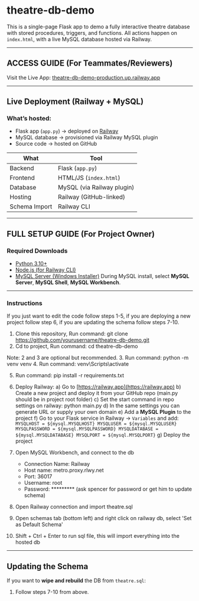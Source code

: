 # theatre-db-demo

This is a single-page Flask app to demo a fully interactive theatre database with stored procedures, triggers, and functions. All actions happen on `index.html`, with a live MySQL database hosted via Railway.

---

## ACCESS GUIDE (For Teammates/Reviewers)

Visit the Live App: [theatre-db-demo-production.up.railway.app](https://theatre-db-demo-production.up.railway.app/)

---

## Live Deployment (Railway + MySQL)
### What’s hosted:
- Flask app (`app.py`) → deployed on [Railway](https://railway.app)
- MySQL database → provisioned via Railway MySQL plugin
- Source code → hosted on GitHub

| What            | Tool                      |
|-----------------|---------------------------|
| Backend         | Flask (`app.py`)          |
| Frontend        | HTML/JS (`index.html`)    |
| Database        | MySQL (via Railway plugin)|
| Hosting         | Railway (GitHub-linked)   |
| Schema Import   | Railway CLI               |

---

## FULL SETUP GUIDE (For Project Owner)
### Required Downloads
- [Python 3.10+](https://www.python.org/downloads/)
- [Node.js (for Railway CLI)](https://nodejs.org/)
- [MySQL Server (Windows Installer)](https://dev.mysql.com/downloads/installer/)
During MySQL install, select **MySQL Server**, **MySQL Shell**, **MySQL Workbench**.

---
### Instructions

If you just want to edit the code follow steps 1-5, if you are deploying a new project follow step 6,
if you are updating the schema follow steps 7-10.

1. Clone this repository, Run command: git clone https://github.com/yourusername/theatre-db-demo.git
2. Cd to project, Run command: cd theatre-db-demo

Note: 2 and 3 are optional but recommended.
3. Run command: python -m venv venv 
4. Run command: venv\Scripts\activate

5. Run command: pip install -r requirements.txt 

6. Deploy Railway: 
    a) Go to [https://railway.app](https://railway.app)
    b) Create a new project and deploy it from your GitHub repo (main.py should be in project root folder)
    c) Set the start command in repo settings on railway: python main.py
    d) In the same settings you can generate URL or supply your own domain
    e) Add a **MySQL Plugin** to the project
    f) Go to your Flask service in Railway → `Variables` and add:
        ```
        MYSQLHOST = ${mysql.MYSQLHOST}
        MYSQLUSER = ${mysql.MYSQLUSER}
        MYSQLPASSWORD = ${mysql.MYSQLPASSWORD}
        MYSQLDATABASE = ${mysql.MYSQLDATABASE}
        MYSQLPORT = ${mysql.MYSQLPORT}
        ``` 
    g) Deploy the project

7. Open MySQL Workbench, and connect to the db
    - Connection Name: Railway
    - Host name: metro.proxy.rlwy.net
    - Port: 36017
    - Username: root
    - Password: ********* (ask spencer for password or get him to update schema)

8. Open Railway connection and import theatre.sql
9. Open schemas tab (bottom left) and right click on railway db, select 'Set as Default Schema'
10. Shift + Ctrl + Enter to run sql file, this will import everything into the hosted db

---

## Updating the Schema
If you want to **wipe and rebuild** the DB from `theatre.sql`:

1. Follow steps 7-10 from above.